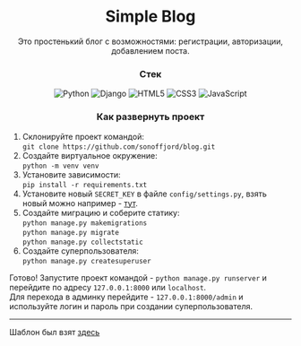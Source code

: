 <h1 align="center">Simple Blog</h1>
<p align="center">Это простенький блог с возможностями: регистрации, авторизации, добавлением поста. </p>
<h3 align="center"> Стек </h3>

<div align="center"> 
  
![Python](https://img.shields.io/badge/python-3670A0?style=for-the-badge&logo=python&logoColor=ffdd54) ![Django](https://img.shields.io/badge/django-%23092E20.svg?style=for-the-badge&logo=django&logoColor=white) ![HTML5](https://img.shields.io/badge/html5-%23E34F26.svg?style=for-the-badge&logo=html5&logoColor=white) ![CSS3](https://img.shields.io/badge/css3-%231572B6.svg?style=for-the-badge&logo=css3&logoColor=white) ![JavaScript](https://img.shields.io/badge/javascript-%23323330.svg?style=for-the-badge&logo=javascript&logoColor=%23F7DF1E)

</div>

<h3 align="center"> Как развернуть проект </h3>

1) Склонируйте  проект командой: <br>
   `git clone https://github.com/sonoffjord/blog.git`
2) Создайте виртуальное окружение: <br>
   `python -m venv venv`
3) Установите зависимости: <br>
   `pip install -r requirements.txt`
4) Установите новый `SECRET_KEY` в файле `config/settings.py`, взять новый можно например - [тут](https://djecrety.ir/).
5) Создайте миграцию и соберите статику: <br>
   `python manage.py makemigrations` <br>
   `python manage.py migrate` <br>
   `python manage.py collectstatic` <br>
6) Создайте суперпользователя: <br>
   `python manage.py createsuperuser`<br>

Готово! Запустите проект командой - `python manage.py runserver` и перейдите по адресу `127.0.0.1:8000` или `localhost`. <br>
Для перехода в админку перейдите - `127.0.0.1:8000/admin` и используйте логин и пароль при создании суперпользователя.

<hr>

Шаблон был взят [здесь](https://wowthemes.net/)
